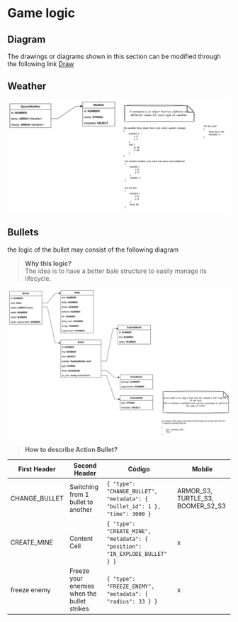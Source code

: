 # Game logic

## Diagram

The drawings or diagrams shown in this section can be modified through the following link [Draw](https://app.diagrams.net/#G1mIfIJ19J7oW2Iw8vo3GrpQjWOFiF0zVn#%7B%22pageId%22%3A%22kow-iseRG58Xen-pIDAg%22%7D)

## Weather

![alt text](../../crafts/image.png)

## Bullets

the logic of the bullet may consist of the following diagram

> **Why this logic?** <br />
> The idea is to have a better bale structure to easily manage its lifecycle.

![alt text](../../crafts/bullets.png)

> **How to describe Action Bullet?** <br />

| First Header  | Second Header                               | Código                                                                       | Mobile                            |
| ------------- | ------------------------------------------- | ---------------------------------------------------------------------------- | --------------------------------- |
| CHANGE_BULLET | Switching from 1 bullet to another          | `{ "type": "CHANGE_BULLET", "metadata": { "bullet_id": 1 }, "time": 3000 } ` | ARMOR_S3, TURTLE_S3, BOOMER_S2_S3 |
| CREATE_MINE   | Content Cell                                | `{ "type": "CREATE_MINE", "metadata": { "position": "IN_EXPLODE_BULLET" } }` | x                                 |
| freeze enemy  | Freeze your enemies when the bullet strikes | `{ "type": "FREEZE_ENEMY", "metadata": { "radius": 33 } }`                   | x                                 |
